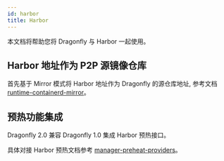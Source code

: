 ```yaml
---
id: harbor
title: Harbor
---
```


本文档将帮助您将 Dragonfly 与 Harbor 一起使用。

## Harbor 地址作为 P2P 源镜像仓库

首先基于 Mirror 模式将 Harbor 地址作为 Dragonfly 的源仓库地址, 参考文档 [runtime-containerd-mirror](../runtime/containerd/mirror.md)。

## 预热功能集成

Dragonfly 2.0 兼容 Dragonfly 1.0 集成 Harbor 预热接口。

具体对接 Harbor 预热文档参考 [manager-preheat-providers](https://goharbor.io/docs/2.3.0/administration/p2p-preheat/manage-preheat-providers/)。
